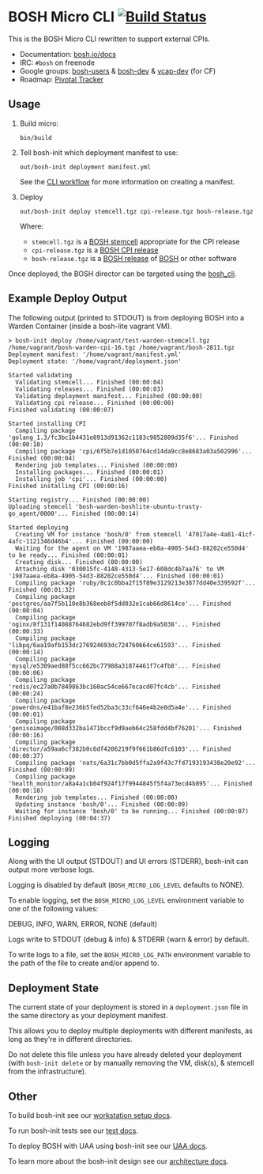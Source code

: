 # BOSH Micro CLI [![Build Status](https://travis-ci.org/cloudfoundry/bosh-init.svg?branch=master)](https://travis-ci.org/cloudfoundry/bosh-init)

This is the BOSH Micro CLI rewritten to support external CPIs.

* Documentation: [bosh.io/docs](https://bosh.io/docs)
* IRC: `#bosh` on freenode
* Google groups:
  [bosh-users](https://groups.google.com/a/cloudfoundry.org/group/bosh-users/topics) &
  [bosh-dev](https://groups.google.com/a/cloudfoundry.org/group/bosh-dev/topics) &
  [vcap-dev](https://groups.google.com/a/cloudfoundry.org/group/vcap-dev/topics) (for CF)
* Roadmap: [Pivotal Tracker](https://www.pivotaltracker.com/n/projects/1133984)

## Usage

1. Build micro:

    ```
    bin/build
    ```

1. Tell bosh-init which deployment manifest to use:

    ```
    out/bosh-init deployment manifest.yml
    ```

    See the [CLI workflow](docs/cli_workflow.md) for more information on creating a manifest.

1. Deploy

    ```
    out/bosh-init deploy stemcell.tgz cpi-release.tgz bosh-release.tgz
    ```

    Where:

    - `stemcell.tgz` is a [BOSH stemcell](http://bosh.io/stemcells) appropriate for the CPI release
    - `cpi-release.tgz` is a [BOSH CPI release](http://bosh.io/releases)
    - `bosh-release.tgz` is a [BOSH release](http://bosh.io/releases) of [BOSH](http://bosh.io/releases/github.com/cloudfoundry/bosh) or other software


Once deployed, the BOSH director can be targeted using the [bosh_cli](https://rubygems.org/gems/bosh_cli).

## Example Deploy Output

The following output (printed to STDOUT) is from deploying BOSH into a Warden Container (inside a bosh-lite vagrant VM).

```
> bosh-init deploy /home/vagrant/test-warden-stemcell.tgz /home/vagrant/bosh-warden-cpi-16.tgz /home/vagrant/bosh-2811.tgz
Deployment manifest: '/home/vagrant/manifest.yml'
Deployment state: '/home/vagrant/deployment.json'

Started validating
  Validating stemcell... Finished (00:00:04)
  Validating releases... Finished (00:00:03)
  Validating deployment manifest... Finished (00:00:00)
  Validating cpi release... Finished (00:00:00)
Finished validating (00:00:07)

Started installing CPI
  Compiling package 'golang_1.3/fc3bc1b4431e8913d91362c1183c9852809d35f6'... Finished (00:00:10)
  Compiling package 'cpi/6f5b7e1d1050764cd14da9cc8e8683a03a502996'... Finished (00:00:04)
  Rendering job templates... Finished (00:00:00)
  Installing packages... Finished (00:00:01)
  Installing job 'cpi'... Finished (00:00:00)
Finished installing CPI (00:00:16)

Starting registry... Finished (00:00:00)
Uploading stemcell 'bosh-warden-boshlite-ubuntu-trusty-go_agent/0000'... Finished (00:00:14)

Started deploying
  Creating VM for instance 'bosh/0' from stemcell '47017a4e-4a81-41cf-4afc-1121346d46b4'... Finished (00:00:00)
  Waiting for the agent on VM '1987aaea-eb8a-4905-54d3-88202ce550d4' to be ready... Finished (00:00:01)
  Creating disk... Finished (00:00:00)
  Attaching disk '030015fc-4148-4313-5e17-608dc4b7aa76' to VM '1987aaea-eb8a-4905-54d3-88202ce550d4'... Finished (00:00:01)
  Compiling package 'ruby/8c1c0bba2f15f89e3129213e3877dd40e339592f'... Finished (00:01:32)
  Compiling package 'postgres/aa7f5b110e8b368eeb8f5dd032e1cab66d8614ce'... Finished (00:00:04)
  Compiling package 'nginx/8f131f14088764682ebd9ff399707f8adb9a5038'... Finished (00:00:33)
  Compiling package 'libpq/6aa19afb153dc276924693dc724760664ce61593'... Finished (00:00:14)
  Compiling package 'mysql/e5309aed88f5cc662bc77988a31874461f7c4fb8'... Finished (00:00:06)
  Compiling package 'redis/ec27a0b7849863bc160ac54ce667ecacd07fc4cb'... Finished (00:00:24)
  Compiling package 'powerdns/e41baf8e236b5fed52ba3c33cf646e4b2e0d5a4e'... Finished (00:00:01)
  Compiling package 'genisoimage/008d332ba1471bccf9d9aeb64c258fdd4bf76201'... Finished (00:00:16)
  Compiling package 'director/a59aa6cf382b0c6df4206219f9f661b86dfc6103'... Finished (00:00:37)
  Compiling package 'nats/6a31c7bb0d5ffa2a9f43c7fd7193193438e20e92'... Finished (00:00:09)
  Compiling package 'health_monitor/a8a4a1cb04f924f17f9944845f5f4a73ecd4b895'... Finished (00:00:18)
  Rendering job templates... Finished (00:00:00)
  Updating instance 'bosh/0'... Finished (00:00:09)
  Waiting for instance 'bosh/0' to be running... Finished (00:00:07)
Finished deploying (00:04:37)
```

## Logging

Along with the UI output (STDOUT) and UI errors (STDERR), bosh-init can output more verbose logs.

Logging is disabled by default (`BOSH_MICRO_LOG_LEVEL` defaults to NONE).

To enable logging, set the `BOSH_MICRO_LOG_LEVEL` environment variable to one of the following values:

DEBUG, INFO, WARN, ERROR, NONE (default)

Logs write to STDOUT (debug & info) & STDERR (warn & error) by default.

To write logs to a file, set the `BOSH_MICRO_LOG_PATH` environment variable to the path of the file to create and/or append to.

## Deployment State

The current state of your deployment is stored in a `deployment.json` file in the same directory as your deployment manifest.

This allows you to deploy multiple deployments with different manifests, as long as they're in different directories.

Do not delete this file unless you have already deleted your deployment (with `bosh-init delete` or by manually removing the VM, disk(s), & stemcell from the infrastructure).


## Other

To build bosh-init see our [workstation setup docs](https://github.com/cloudfoundry/bosh-init/blob/master/docs/build.md).

To run bosh-init tests see our [test docs](https://github.com/cloudfoundry/bosh-init/blob/master/docs/test.md).

To deploy BOSH with UAA using bosh-init see our [UAA docs](https://github.com/cloudfoundry/bosh-init/blob/master/docs/uaa.md).

To learn more about the bosh-init design see our [architecture docs](https://github.com/cloudfoundry/bosh-init/blob/master/docs/architecture.md).
